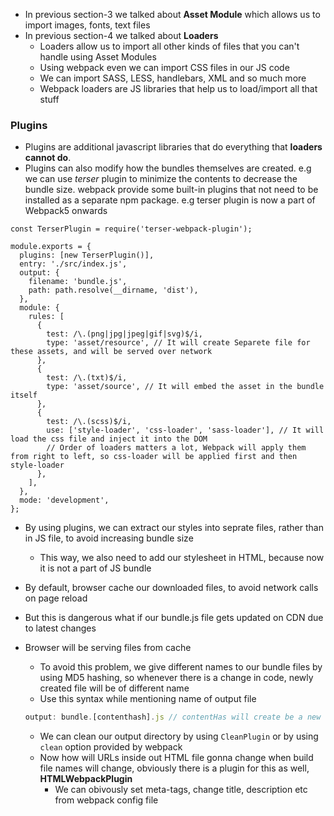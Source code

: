 - In previous section-3 we talked about **Asset Module** which allows us to import images, fonts, text files
- In previous section-4 we talked about **Loaders**
  - Loaders allow us to import all other kinds of files that you can't handle using Asset Modules
  - Using webpack even we can import CSS files in our JS code
  - We can import SASS, LESS, handlebars, XML and so much more
  - Webpack loaders are JS libraries that help us to load/import all that stuff

### Plugins

- Plugins are additional javascript libraries that do everything that **loaders cannot do**.
- Plugins can also modify how the bundles themselves are created. e.g we can use _terser_ plugin to minimize the contents to decrease the bundle size. webpack provide some built-in plugins that not need to be installed as a separate npm package. e.g terser plugin is now a part of Webpack5 onwards

```
const TerserPlugin = require('terser-webpack-plugin');

module.exports = {
  plugins: [new TerserPlugin()],
  entry: './src/index.js',
  output: {
    filename: 'bundle.js',
    path: path.resolve(__dirname, 'dist'),
  },
  module: {
    rules: [
      {
        test: /\.(png|jpg|jpeg|gif|svg)$/i,
        type: 'asset/resource', // It will create Separete file for these assets, and will be served over network
      },
      {
        test: /\.(txt)$/i,
        type: 'asset/source', // It will embed the asset in the bundle itself
      },
      {
        test: /\.(scss)$/i,
        use: ['style-loader', 'css-loader', 'sass-loader'], // It will load the css file and inject it into the DOM
        // Order of loaders matters a lot, Webpack will apply them from right to left, so css-loader will be applied first and then style-loader
      },
    ],
  },
  mode: 'development',
};
```

- By using plugins, we can extract our styles into seprate files, rather than in JS file, to avoid increasing bundle size

  - This way, we also need to add our stylesheet in HTML, because now it is not a part of JS bundle

- By default, browser cache our downloaded files, to avoid network calls on page reload
- But this is dangerous what if our bundle.js file gets updated on CDN due to latest changes
- Browser will be serving files from cache

  - To avoid this problem, we give different names to our bundle files by using MD5 hashing, so whenever there is a change in code, newly created file will be of different name
  - Use this syntax while mentioning name of output file

  ```javascript
  output: bundle.[contenthash].js // contentHas will create be a new string every time output file changes
  ```

  - We can clean our output directory by using `CleanPlugin` or by using `clean` option provided by webpack
  - Now how will URLs inside out HTML file gonna change when build file names will change, obviously there is a plugin for this as well, **HTMLWebpackPlugin**
    - We can obivously set meta-tags, change title, description etc from webpack config file
